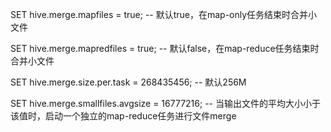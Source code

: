 

SET hive.merge.mapfiles = true; -- 默认true，在map-only任务结束时合并小文件

SET hive.merge.mapredfiles = true; -- 默认false，在map-reduce任务结束时合并小文件

SET hive.merge.size.per.task = 268435456; -- 默认256M

SET hive.merge.smallfiles.avgsize = 16777216; -- 当输出文件的平均大小小于该值时，启动一个独立的map-reduce任务进行文件merge

